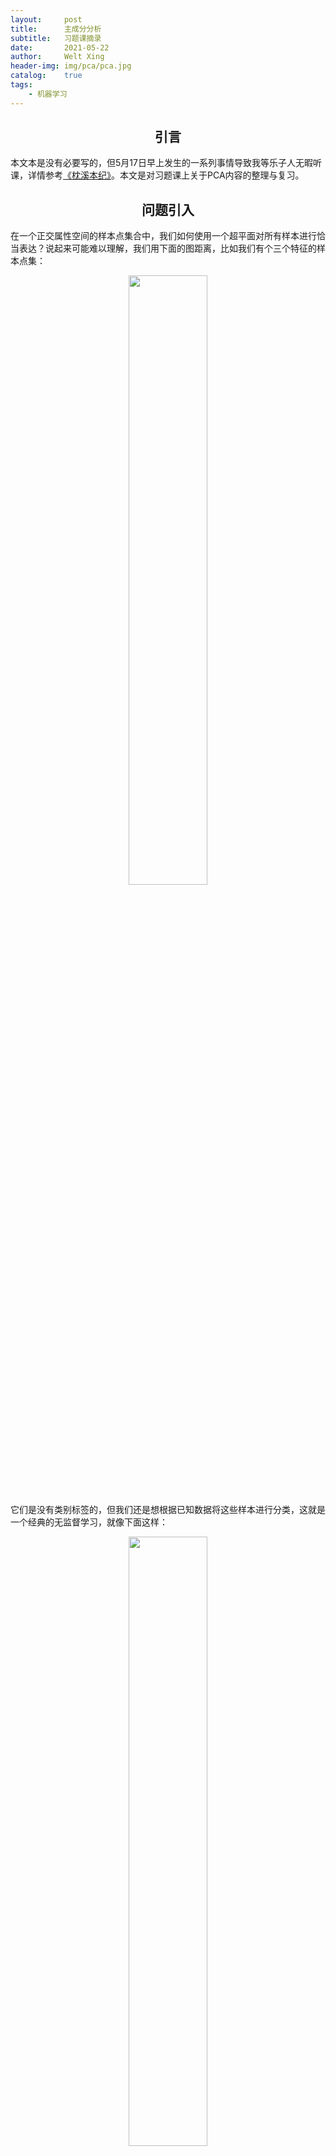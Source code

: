 ```yaml
---
layout:     post
title:      主成分分析
subtitle:   习题课摘录
date:       2021-05-22
author:     Welt Xing
header-img: img/pca/pca.jpg
catalog:    true
tags:
    - 机器学习
---
```


## <center>引言

本文本是没有必要写的，但5月17日早上发生的一系列事情导致我等乐子人无暇听课，详情参考[《枕溪本纪》](https://zhenxi.vercel.app/)。本文是对习题课上关于PCA内容的整理与复习。

## <center>问题引入

在一个正交属性空间的样本点集合中，我们如何使用一个超平面对所有样本进行恰当表达？说起来可能难以理解，我们用下面的图距离，比如我们有个三个特征的样本点集：

<center><img src="/img/pca/pca1.png" width="50%"></center>

它们是没有类别标签的，但我们还是想根据已知数据将这些样本进行分类，这就是一个经典的无监督学习，就像下面这样：

<center><img src="/img/pca/pca2.png" width="50%"></center>

即使图中样本没有标签，我们也可以用肉眼进行分类，而对于多维的数据，比如上面的三维数据，我们可以找到一个平面，将数据投影其上：

<center><img src="/img/pca/pca3.png" width="50%"></center>

这样点集的特征就很鲜明。我们的目标就是找到一个这样的超平面。

## <center>问题求解

若存在这样的超平面，那么它大概具有如下性质：

1. 最大可分性：样本点在这个超平面上的投影尽可能分开（类比到线性判别分析，这里每个点都是一个类）；
2. 最近重构性：样本点到这个超平面的距离都足够近。

我们会证明两种推导是**等价**的。这就是主成分分析（$\text{Principal component analysis}$）。在正式求解PCA问题之前，我们先对数据进行中心化：

$$
\sum_{i}x_i=0
$$

我们等下会看到这样操作的原因。

### 最大可分性

样本点$\pmb x_i$在新空间中超平面上的投影是$\pmb W^\top\pmb x_i$，比如$\pmb x_i$是一个$4$维向量，通过左乘一个矩阵将其变换成一个$2$维向量，也就是投影到一个超平面：

$$
(\pmb W_{4\times2})^\top\pmb x_i=\pmb x'_i
$$

为了让投影尽可能分开，我们应使投影后的方差最大化：

$$
\text{maximize }\sum_{i}(\pmb{W}^\top\pmb{x}_i\pmb{x}_i^\top\pmb{W})
$$

<center><img src="/img/pca/pca4.png" width="50%"></center>

将问题形式化：

$$
\begin{aligned}
&\text{max }\text{tr}\big(\pmb{W}^\top\pmb{XX}^\top\pmb{W}\big)\\
&\text{s.t. }\pmb{W}^\top\pmb{W}=\mathbf{I}
\end{aligned}
$$

也就是

$$
\begin{aligned}
&\min_{\pmb W}-\text{tr}\big(\pmb{W}^\top\pmb{\Sigma}\pmb{W}\big)\\
&\text{s.t. }\pmb{W}^\top\pmb{W}=\mathbf{I}
\end{aligned}
$$

> 1. 这里的$\pmb\Sigma=\pmb{XX}^\top$，就是协方差矩阵，而协方差的定义是$\sum_{i}(x_i-\mu)(x_i-\mu)^\top$，我们之前的中心化其实是简化了该式.
> 2. 这里的$\pmb W$是一个矩阵，根据投影的性质，我们知道$\pmb W$的行数必然大于等于列数；特别的，如果列数为1，矩阵退化为向量，那么会投影到$\mathbb{R}$. 此时上面的迹运算也可以省去。

我们利用拉格朗日乘子法去求解该凸优化问题：

- 构造拉格朗日函数：

$$
\begin{aligned}
L(\pmb W,\lambda)&=-\text{tr}(\pmb W^\top\pmb\Sigma\pmb W)+\lambda\cdot\text{tr}(\mathbf I-\pmb W^\top\pmb W)\\
&=-\text{tr}(\pmb W^\top\pmb\Sigma\pmb W+\lambda\mathbf{I}-\lambda\pmb W^\top\pmb W)\\
&=-\text{tr}(\pmb{W}^\top\pmb\Sigma\pmb{W}-\lambda\pmb{W}^\top\pmb{W})-n\lambda
\end{aligned}
$$

- 令$\dfrac{\partial L}{\partial\pmb{W}}=0$：

$$
\begin{aligned}
\dfrac{\partial L}{\partial\pmb{W}}&=-\dfrac{\partial}{\partial\pmb{W}}\text{tr}(\pmb{W}^\top(\pmb\Sigma-\lambda\textbf{I})\pmb{W})\\
&=-\big((\pmb\Sigma-\lambda\textbf{I})+(\pmb\Sigma-\lambda\textbf{I})^\top\big)\pmb{W}\\
&=-2(\pmb\Sigma-\lambda\textbf{I})\pmb{W}\\
&=0
\end{aligned}
$$

也就是

$$
\pmb\Sigma\pmb{W}=\lambda\pmb{W}
$$

显然$\pmb{W}_{n\times m}(m\leqslant n)$是实对称矩阵$\pmb\Sigma$的$m$个特征向量排列成的列向量矩阵：

$$
\pmb{W}_{n\times m}=\begin{bmatrix}
\textbf{v}_1&\cdots&\textbf{v}_m
\end{bmatrix},\pmb{\Sigma}\textbf{v}_i=\lambda\textbf{v}_i
$$

这里我们选择$n$个特征值中最大的$m$个对应的特征向量来组成我们的$\pmb W$，这就是主成分分析(PCA)的解。

### 最近重构性

假定经过投影变换后得到的新坐标系时$\\{\pmb w_1,\pmb w_2,\cdots,\pmb w_n\\}$，其中$\pmb w_i$时标准正交基向量：

$$
\|\pmb{w}_i\|_2=1,\pmb w_i^\top\pmb w_j=0(i\neq j)
$$

我们的任务使得我们需要丢其新坐标系的部分坐标，即将维度降到$m\lt n$，则样本点$\pmb x_i$在低维坐标系中的投影是$\pmb z_i=(z_{i1},z_{i2},\cdots,z_{im}),z_{ij}=\pmb w_j\pmb x_i$。如果基于$\pmb z_i$来重构$\pmb{x}_i$，则有

$$
\hat{\pmb x}_i=\sum_{j=1}^mz_{ij}\pmb w_j
$$

原样本点$\pmb x_i$与投影重构后的样本点$\hat{\pmb x}_i$之间距离：

$$
\begin{aligned}
\sum_{i=1}^n\bigg\|\sum_{j=1}^mz_{ij}\pmb{w}_j-\pmb{x}_i\bigg\|_2^2
&=\sum_{i=1}^n\pmb{z}_i^\top\pmb{z_i}-2\sum_{i=1}^n\pmb{z}_i^\top\pmb{W}^\top\pmb{x}_i+\sum_{i=1}\|\pmb x_i\|^2_2\\
&\propto-\text{tr}\bigg(\pmb{W}^\top\big(\sum_{i=1}^n\pmb{x}_i\pmb{x}_i^\top\big)\pmb{W}\bigg)\\
&=-\text{tr}(\pmb{W}^\top\pmb{XX}^\top\pmb{W})
\end{aligned}
$$

最近重构性要求上式尽可能小，那么这个优化问题等价于我们在"最大可分性"中提出的问题，进而证明其等价性。

下图是分别用Fisher投影（监督）和PCA（无监督）去降维的效果：

<center><img src="/img/pca/pca5.png" width="50%"></center>

## <center>PCA应用

### 数据的处理

之前我们提到，我们在进行PCA计算前会对数据进行中心化预处理，也就是

$$
\sum_{i}\pmb x_i=\pmb 0
$$

这是为了减少计算的复杂度。除此以外，我们还会对数据进行标准化：

$$
\pmb z_i=\dfrac{\pmb x_i-\pmb \mu}{\pmb\sigma}
$$

这是为了让不同维度的数据尺度相同（身高和体重就是不同的尺度）。

### 维度的设置

我们将数据从高维降维时，如果维度下降太小，则效果不好；反之则可能丢失一些特征，因此选择好下降的维数时重要的。

一个简单的方法是用户指定，比如在前面，我们想尝试用肉眼去分类无标记样本，那么将数据将至2维并可视化是一个不错的选择；除此以外，我们是否能够想监督学习那样，找到一个欠拟合（类比低维）和过拟合（类比高维）的折中点呢：

[<center><img src="/img/pca/pca6.png" width="50%"></center>](https://cdn.analyticsvidhya.com/wp-content/uploads/2020/02/Screenshot-2020-02-06-at-11.09.13.png)
<center>欠拟合和过拟合之间存在最佳拟合的模型</center>

很遗憾，监督学习中的经验不一定在无监督学习中奏效。下图揭示了在PCA这样一个无监督学习任务下，随着模型复杂度上升，测试误差和训练误差的变化趋势：

<center><img src="/img/pca/pca7.png" width="80%"></center>

> 纵轴含义是平均重构误差$\text{rmse}$(Reconstruction mean square loss)，度量的是重构后的点与之前位置的欧几里得距离，越小说明“最近重构性”越被满足。

上图告诉我们：维数减少得越多，重构误差越大，意味着一些特征的丢失。因此我们无法通过重构误差和监督模型的误差曲线来寻找最好的模型。

我们可以采用一些启发式方法，比如设置“重构阈值”，我们刚才提到，我们选择几个最大特征值对应的特征向量来作为投影矩阵算子。我们可以设置一个阈值$t=95\%$，然后寻找满足下式的$m$的最小值：

$$
\dfrac{\sum_{i=1}^m\lambda_i}{\sum_{i=1}^n\lambda_i}
$$

### 人脸识别

<center><img src="/img/pca/pca8.png" width="80%"></center>

